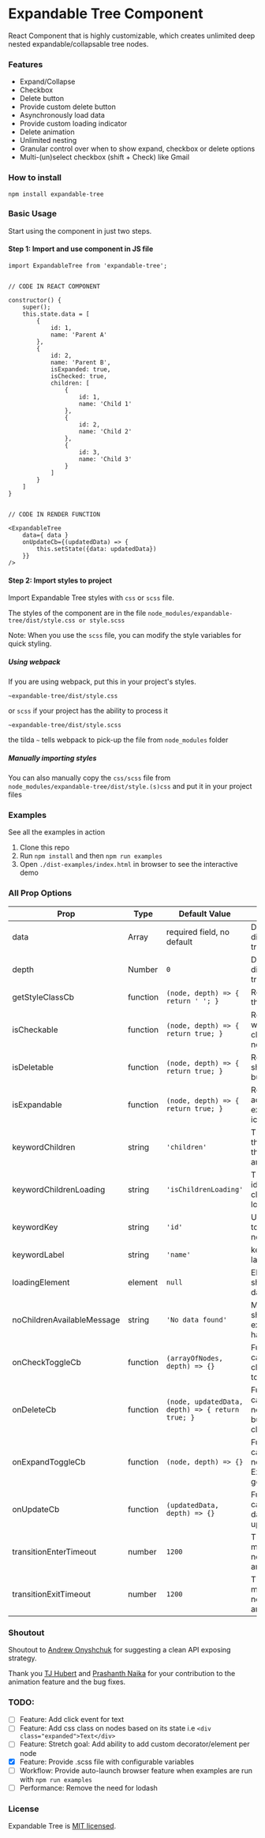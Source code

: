 Expandable Tree Component
===
React Component that is highly customizable, which creates unlimited deep nested expandable/collapsable tree nodes.

### Features
- Expand/Collapse
- Checkbox
- Delete button
- Provide custom delete button
- Asynchronously load data
- Provide custom loading indicator
- Delete animation
- Unlimited nesting
- Granular control over when to show expand, checkbox or delete options
- Multi-(un)select checkbox (shift + Check) like Gmail

### How to install
`npm install expandable-tree`


### Basic Usage

Start using the component in just two steps.

#### Step 1: Import and use component in JS file

```
import ExpandableTree from 'expandable-tree';


// CODE IN REACT COMPONENT

constructor() { 
    super();
    this.state.data = [
        {
            id: 1,
            name: 'Parent A'
        },
        {
            id: 2,
            name: 'Parent B',
            isExpanded: true,
            isChecked: true,
            children: [
                {
                    id: 1,
                    name: 'Child 1'
                },
                {
                    id: 2,
                    name: 'Child 2'
                },
                {
                    id: 3,
                    name: 'Child 3'
                }
            ]
        }
    ]
}


// CODE IN RENDER FUNCTION

<ExpandableTree
    data={ data }
    onUpdateCb={(updatedData) => {
        this.setState({data: updatedData})
    }}
/>

```

#### Step 2: Import styles to project

Import Expandable Tree styles with `css` or `scss` file.

The styles of the component are in the file `node_modules/expandable-tree/dist/style.css or style.scss`

Note: When you use the `scss` file, you can modify the style variables for quick styling.

##### Using webpack

If you are using webpack, put this in your project's styles.

```
~expandable-tree/dist/style.css 
```
or `scss` if your project has the ability to process it
```
~expandable-tree/dist/style.scss
```

the tilda `~` tells webpack to pick-up the file from `node_modules` folder

##### Manually importing styles

You can also manually copy the `css/scss` file from `node_modules/expandable-tree/dist/style.(s)css` and put it in your project files

### Examples

See all the examples in action

1. Clone this repo
2. Run `npm install` and then `npm run examples`
3. Open `./dist-examples/index.html` in browser to see the interactive demo

### All Prop Options
Prop                       | Type      | Default Value                       | Description
---------------------------|-----------|-------------------------------------|---------------- 
data                       | Array     | required field, no default          | Data that will displayed in the tree
depth                      | Number    | `0`                                 | Data that will displayed in the tree
getStyleClassCb            | function  | `(node, depth) => { return ' '; }`  | Return class for the given node
isCheckable                | function  | `(node, depth) => { return true; }` | Returning true will show checkbox on node
isDeletable                | function  | `(node, depth) => { return true; }` | Return true will show delete button on node
isExpandable               | function  | `(node, depth) => { return true; }` | Return true will add expand/collapse icon on the node
keywordChildren            | string    | `'children'`                        | The node key that will contain the children array
keywordChildrenLoading     | string    | `'isChildrenLoading'`               | The key that will identify if the children is loading
keywordKey                 | string    | `'id'`                              | Unique identifier to track the node
keywordLabel               | string    | `'name'`                            | key for the node label
loadingElement             | element   | `null`                              | Element that shows when data is loading
noChildrenAvailableMessage | string    | `'No data found'`                   | Message that shows when the expanded node has no children
onCheckToggleCb            | function  | `(arrayOfNodes, depth) => {}`       | Function callback when checkbox gets toggled
onDeleteCb                 | function  | `(node, updatedData, depth) => { return true; }`  | Function callback when node delete button gets clicked
onExpandToggleCb           | function  | `(node, depth) => {}`               | Function callback when node Expand/Collapse gets toggled
onUpdateCb                 | function  | `(updatedData, depth) => {}`        | Function callback when data gets updated
transitionEnterTimeout     | number    | `1200`                              | Time in milliseconds for node appear animation
transitionExitTimeout      | number    | `1200`                              | Time in milliseconds for node remove animation


### Shoutout
Shoutout to [Andrew Onyshchuk](https://github.com/oandrew) for suggesting a clean API exposing strategy.

Thank you [TJ Hubert](https://github.com/tjhubert) and [Prashanth Naika](https://github.com/prashanth0926) for your contribution to the animation feature and the bug fixes.


### TODO:

- [ ] Feature: Add click event for text
- [ ] Feature: Add css class on nodes based on its state i.e `<div class="expanded">Text</div>`
- [ ] Feature: Stretch goal: Add ability to add custom decorator/element per node
- [X] Feature: Provide .scss file with configurable variables
- [ ] Workflow: Provide auto-launch browser feature when examples are run with `npm run examples` 
- [ ] Performance: Remove the need for lodash

### License

Expandable Tree is [MIT licensed](./LICENSE).

